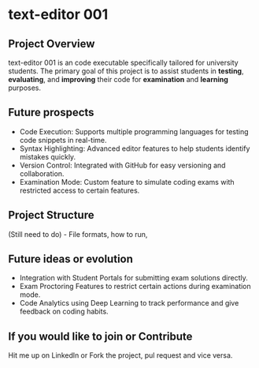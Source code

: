 # text-editor 001

## Project Overview

text-editor 001 is an code executable specifically tailored for university students. 
The primary goal of this project is to assist students in **testing**, **evaluating**, and **improving** their code for **examination** and **learning** purposes.

## Future prospects

- Code Execution: Supports multiple programming languages for testing code snippets in real-time.
- Syntax Highlighting: Advanced editor features to help students identify mistakes quickly.
- Version Control: Integrated with GitHub for easy versioning and collaboration.
- Examination Mode: Custom feature to simulate coding exams with restricted access to certain features.

## Project Structure

(Still need to do) - File formats, how to run, 

##  Future ideas or evolution

- Integration with Student Portals for submitting exam solutions directly.
- Exam Proctoring Features to restrict certain actions during examination mode.
- Code Analytics using Deep Learning to track performance and give feedback on coding habits.

## If you would like to join or Contribute

Hit me up on Linkedln or Fork the project, pul request and vice versa.

